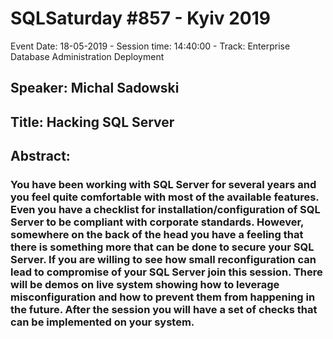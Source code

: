 # SQLSaturday #857 - Kyiv 2019
Event Date: 18-05-2019 - Session time: 14:40:00 - Track: Enterprise Database Administration  Deployment
## Speaker: Michal Sadowski
## Title: Hacking SQL Server
## Abstract:
### You have been working with SQL Server for several years and you feel quite comfortable with most of the available features. Even you have a checklist for installation/configuration of SQL Server to be compliant with corporate standards. However, somewhere on the back of the head you have a feeling that there is something more that can be done to secure your SQL Server. If you are willing to see how small reconfiguration can lead to compromise of your SQL Server join this session. There will be demos on live system showing how to leverage misconfiguration and how to prevent them from happening in the future. After the session you will have a set of checks that can be implemented on your system.

